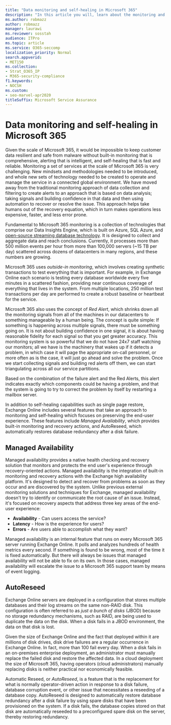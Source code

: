 ```yaml
---
title: "Data monitoring and self-healing in Microsoft 365"
description: "In this article you will, learn about the monitoring and self-healing capabilities of Microsoft 365."
ms.author: robmazz
author: robmazz
manager: laurawi
ms.reviewer: sosstah
audience: ITPro
ms.topic: article
ms.service: O365-seccomp
localization_priority: Normal
search.appverid:
- MET150
ms.collection:
- Strat_O365_IP
- M365-security-compliance
f1.keywords:
- NOCSH
ms.custom:
- seo-marvel-apr2020
titleSuffix: Microsoft Service Assurance
---
```


# Data monitoring and self-healing in Microsoft 365

Given the scale of Microsoft 365, it would be impossible to keep customer data resilient and safe from malware without built-in monitoring that is comprehensive, alerting that is intelligent, and self-healing that is fast and reliable. Monitoring a set of services at the scale of Microsoft 365 is very challenging. New mindsets and methodologies needed to be introduced, and whole new sets of technology needed to be created to operate and manage the service in a connected global environment. We have moved away from the traditional monitoring approach of data collection and filtering to create alerts to an approach that is based on data analysis; taking signals and building confidence in that data and then using automation to recover or resolve the issue. This approach helps take humans out of the recovery equation, which in turn makes operations less expensive, faster, and less error prone. 

Fundamental to Microsoft 365 monitoring is a collection of technologies that comprise our Data Insights Engine, which is built on Azure, SQL Azure, and [open-source streaming database technology](https://cassandra.apache.org/). It is designed to collect and aggregate data and reach conclusions. Currently, it processes more than 500 million events per hour from more than 100,000 servers (~15 TB per day) scattered across dozens of datacenters in many regions, and these numbers are growing. 

Microsoft 365 uses *outside-in monitoring*, which involves creating synthetic transactions to test everything that is important. For example, in Exchange Online each scenario is testing every database worldwide every five minutes in a scattered fashion, providing near continuous coverage of everything that lives in the system. From multiple locations, 250 million test transactions per day are performed to create a robust baseline or heartbeat for the service. 

Microsoft 365 also uses the concept of *Red Alert*, which shrinks down all the monitoring signals from all of the machines in our datacenters to something manageable by a human being. The concept is quite simple: If something is happening across multiple signals, there must be something going on. It is not about building confidence in one signal, it is about having reasonable fidelity for each signal so that you get greater accuracy. This monitoring system is so powerful that we do not have 24x7 staff watching our monitors; all we have is the machinery that wakes up if it detects a problem, in which case it will page the appropriate on-call personnel, or more often as is the case, it will just go ahead and solve the problem. Once we start collecting signals and building red alerts off them, we can start triangulating across all our service partitions. 

Based on the combination of the failure alert and the Red Alerts, this alert indicates exactly which components could be having a problem, and that the system is going to try to correct the problem by itself by restarting a mailbox server. 

In addition to self-healing capabilities such as single page restore, Exchange Online includes several features that take an approach to monitoring and self-healing which focuses on preserving the end-user experience. These features include *Managed Availability*, which provides built-in monitoring and recovery actions, and AutoReseed, which automatically restores database redundancy after a disk failure. 

## Managed Availability 

Managed availability provides a native health checking and recovery solution that monitors and protects the end user's experience through recovery-oriented actions. Managed availability is the integration of built-in monitoring and recovery actions with the Exchange high availability platform. It's designed to detect and recover from problems as soon as they occur and are discovered by the system. Unlike previous external monitoring solutions and techniques for Exchange, managed availability doesn't try to identify or communicate the root cause of an issue. Instead, it's focused on recovery aspects that address three key areas of the end-user experience:

- **Availability** - Can users access the service? 
- **Latency** - How is the experience for users? 
- **Errors** - Are users able to accomplish what they want? 

Managed availability is an internal feature that runs on every Microsoft 365 server running Exchange Online. It polls and analyzes hundreds of health metrics every second. If something is found to be wrong, most of the time it is fixed automatically. But there will always be issues that managed availability will not be able to fix on its own. In those cases, managed availability will escalate the issue to a Microsoft 365 support team by means of event logging.

## AutoReseed

Exchange Online servers are deployed in a configuration that stores multiple databases and their log streams on the same non-RAID disk. This configuration is often referred to as *just a bunch of disks* (JBOD) because no storage redundancy mechanisms, such as RAID, are being used to duplicate the data on the disk. When a disk fails in a JBOD environment, the data on that disk is lost. 

Given the size of Exchange Online and the fact that deployed within it are millions of disk drives, disk drive failures are a regular occurrence in Exchange Online. In fact, more than 100 fail every day. When a disk fails in an on-premises enterprise deployment, an administrator must manually replace the failed disk and restore the affected data. In a cloud deployment the size of Microsoft 365, having operators (cloud administrators) manually replacing disks is neither practical nor economically feasible. 

Automatic Reseed, or *AutoReseed*, is a feature that is the replacement for what is normally operator-driven action in response to a disk failure, database corruption event, or other issue that necessitates a reseeding of a database copy. AutoReseed is designed to automatically restore database redundancy after a disk failure by using spare disks that have been provisioned on the system. If a disk fails, the database copies stored on that disk are automatically reseeded to a preconfigured spare disk on the server, thereby restoring redundancy. 